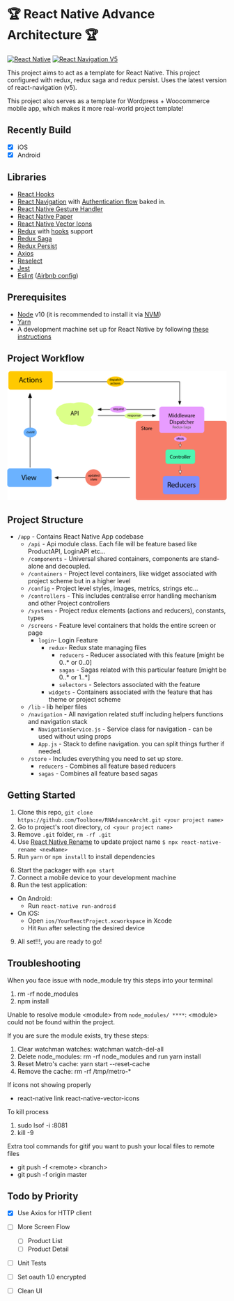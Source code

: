 #  🏆 React Native Advance Architecture 🏆 

[![React Native](https://img.shields.io/badge/React%20Native-v0.63.2-green.svg)](https://facebook.github.io/react-native/)
[![React Navigation V5](https://img.shields.io/badge/React%20Navigation-v5.7.3-blue.svg)](https://reactnavigation.org/)

This project aims to act as a template for React Native. This project configured with redux, redux saga and redux persist. 
Uses the latest version of react-navigation (v5).

This project also serves as a template for Wordpress + Woocommerce mobile app, which makes it more real-world project template!

## Recently Build
 * [x] iOS
 * [x] Android
 
## Libraries

- [React Hooks](https://reactjs.org/docs/hooks-intro.html)
- [React Navigation](https://reactnavigation.org/) with [Authentication flow](https://reactnavigation.org/docs/auth-flow) baked in.
- [React Native Gesture Handler](https://github.com/kmagiera/react-native-gesture-handler)
- [React Native Paper](https://callstack.github.io/react-native-paper/)
- [React Native Vector Icons](https://github.com/oblador/react-native-vector-icons)
- [Redux](http://redux.js.org/) with [hooks](https://react-redux.js.org/api/hooks) support
- [Redux Saga](https://redux-saga.js.org/)
- [Redux Persist](https://github.com/rt2zz/redux-persist/)
- [Axios](https://github.com/axios/axios)
- [Reselect](https://github.com/reduxjs/reselect)
- [Jest](https://facebook.github.io/jest/)
- [Eslint](http://eslint.org/) ([Airbnb config](https://github.com/airbnb/javascript/tree/master/packages/eslint-config-airbnb))

## Prerequisites

- [Node](https://nodejs.org) v10 (it is recommended to install it via [NVM](https://github.com/creationix/nvm))
- [Yarn](https://yarnpkg.com/)
- A development machine set up for React Native by following [these instructions](https://facebook.github.io/react-native/docs/getting-started.html)

## Project Workflow
![Work Flow](/app/assets/Project_Flow.png)


## Project Structure

- `/app` - Contains React Native App codebase
  - `/api` - Api module class. Each file will be feature based like ProductAPI, LoginAPI etc...
  - `/components` - Universal shared containers, components are stand-alone and decoupled.
  - `/containers` - Project level containers, like widget associated with project scheme but in a higher level
  - `/config` - Project level styles, images, metrics, strings etc...
  - `/controllers` - This includes centralise error handling mechanism and other Project controllers
  - `/systems` - Project redux elements (actions and reducers), constants, types
  - `/screens` - Feature level containers that holds the entire screen or page 
    - `login`- Login Feature
        - `redux`- Redux state managing files
          - `reducers` - Reducer associated with this feature [might be 0..* or 0..0]
          - `sagas` - Sagas related with this particular feature [might be 0..* or 1..*]
          - `selectors` - Selectors associated with the feature
      - `widgets` - Containers associated with the feature that has theme or project scheme 
  - `/lib` - lib helper files
  - `/navigation` - All navigation related stuff including helpers functions and navigation stack
    - `NavigationService.js` - Service class for navigation - can be used without using props
    - `App.js` - Stack to define navigation. you can split things further if needed.
  - `/store` - Includes everything you need to set up store.
    - `reducers` - Combines all feature based reducers
    - `sagas` - Combines all feature based sagas

## Getting Started

1. Clone this repo, `git clone https://github.com/Toolbone/RNAdvanceArcht.git <your project name>`
2. Go to project's root directory, `cd <your project name>`
3. Remove `.git` folder, `rm -rf .git`
4. Use [React Native Rename](https://github.com/junedomingo/react-native-rename) to update project name `$ npx react-native-rename <newName>`
5. Run `yarn` or `npm install` to install dependencies

6) Start the packager with `npm start`
7) Connect a mobile device to your development machine
8) Run the test application:

- On Android:
  - Run `react-native run-android`
- On iOS:
  - Open `ios/YourReactProject.xcworkspace` in Xcode
  - Hit `Run` after selecting the desired device

9. All set!!!, you are ready to go!

## Troubleshooting
When you face issue with node_module try this steps into your terminal

1. rm -rf node_modules 
2. npm install


Unable to resolve module \<module> from `node_modules/ ****`: \<module> could not be found within the project.

If you are sure the module exists, try these steps:
 1. Clear watchman watches: watchman watch-del-all
 2. Delete node_modules: rm -rf node_modules and run yarn install
 3. Reset Metro's cache: yarn start --reset-cache
 4. Remove the cache: rm -rf /tmp/metro-*
 
 If icons not showing properly
 * react-native link react-native-vector-icons

To kill process
1. sudo lsof -i :8081
2. kill -9 <PID>

Extra tool commands for gitif you want to push your local files to remote files 
* git push -f \<remote> \<branch>
* git push -f origin master

## Todo by Priority

 * [X] Use Axios for HTTP client
 * [ ] More Screen Flow
     * [ ] Product List
     * [ ] Product Detail
 * [ ] Unit Tests   
 * [ ] Set oauth 1.0 encrypted
 * [ ] Clean UI
 
